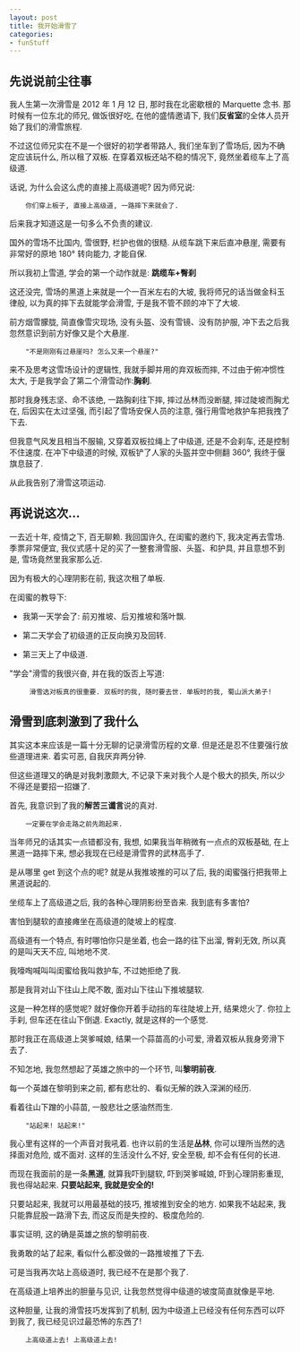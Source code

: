 ```yaml
---
layout: post
title: 我开始滑雪了
categories:
- funStuff
---
```


## 先说说前尘往事

我人生第一次滑雪是 2012 年 1 月 12 日, 那时我在北密歇根的 Marquette 念书. 那时候有一位东北的师兄, 做饭很好吃, 在他的盛情邀请下, 我们**反省室**的全体人员开始了我们的滑雪旅程.  

不过这位师兄实在不是一个很好的初学者带路人, 我们坐车到了雪场后, 因为不确定应该玩什么, 所以租了双板. 在穿着双板还站不稳的情况下, 竟然坐着缆车上了高级道.  

话说, 为什么会这么虎的直接上高级道呢? 因为师兄说:  

        你们穿上板子, 直接上高级道, 一路摔下来就会了.  

后来我才知道这是一句多么不负责的建议.  

国外的雪场不比国内, 雪很野, 栏护也做的很糙. 从缆车跳下来后直冲悬崖, 需要有非常好的原地 180° 转向能力, 才能自保.  

所以我初上雪道, 学会的第一个动作就是: **跳缆车+臀刹**  

这还没完, 雪场的黑道上来就是一个一百米左右的大坡, 我将师兄的话当做金科玉律般, 以为真的摔下去就能学会滑雪, 于是我不管不顾的冲下了大坡.   

前方烟雪朦胧, 简直像雪灾现场, 没有头盔、没有雪镜、没有防护服, 冲下去之后我忽然意识到前方好像又是个大悬崖.  

        "不是刚刚有过悬崖吗? 怎么又来一个悬崖?" 

来不及思考这雪场设计的逻辑性, 我就手脚并用的弃双板而摔, 不过由于俯冲惯性太大, 于是我学会了第二个滑雪动作:**胸刹**.  

那时我身残志坚、命不该绝, 一路胸刹往下摔, 摔过丛林而没断腿, 摔过陡坡而胸尤在, 后因实在太过坚强, 而引起了雪场安保人员的注意, 强行用雪地救护车把我拽了下去.  

但我意气风发且相当不服输, 又穿着双板拉绳上了中级道, 还是不会刹车, 还是控制不住速度. 在冲下中级道的时候, 双板铲了人家的头盔并空中侧翻 360°, 我终于偃旗息鼓了.  

从此我告别了滑雪这项运动.


## 再说说这次... 
 
一去近十年, 疫情之下, 百无聊赖. 我回国许久, 在闺蜜的邀约下, 我决定再去雪场. 季票非常便宜, 我仪式感十足的买了一整套滑雪服、头盔、和护具, 并且意想不到是, 雪场竟然里我家那么近.   

因为有极大的心理阴影在前, 我这次租了单板.   

在闺蜜的教导下:  

- 我第一天学会了: 前刃推坡、后刃推坡和落叶飘.  

- 第二天学会了初级道的正反向换刃及回转.  

- 第三天上了中级道.  

"学会"滑雪的我很兴奋, 并在我的饭否上写道:  
   
         滑雪选对板真的很重要. 双板时的我, 随时要去世. 单板时的我, 蜀山派大弟子!  


## 滑雪到底刺激到了我什么

其实这本来应该是一篇十分无聊的记录滑雪历程的文章. 但是还是忍不住要强行放些道理进来. 着实可恶, 自我厌弃两分钟.  

但这些道理又的确是对我刺激颇大, 不记录下来对我个人是个极大的损失, 所以少不得还是要招一招嫌了.  

首先, 我意识到了我的**解苦三谶言**说的真对.

        一定要在学会走路之前先跑起来.  

当年师兄的话其实一点错都没有, 我想, 如果我当年稍微有一点点的双板基础, 在上黑道一路摔下来, 想必我现在已经是滑雪界的武林高手了.  

是从哪里 get 到这个点的呢? 就是从我推坡推的可以了后, 我的闺蜜强行把我带上黑道说起的.  

坐缆车上了高级道之后, 我的各种心理阴影纷至沓来. 我到底有多害怕?  

害怕到腿软的直接瘫坐在高级道的陡坡上的程度.  

高级道有一个特点, 有时哪怕你只是坐着, 也会一路的往下出溜, 臀刹无效, 所以真的是叫天天不应, 叫地地不灵.  

我嚎啕喊叫叫闺蜜给我叫救护车, 不过她拒绝了我. 

那是我背对山下往山上爬不敢, 面对山下往山下推坡腿软.  

这是一种怎样的感觉呢? 就好像你开着手动挡的车往陡坡上开, 结果熄火了. 你拉上手刹, 但车还在往山下倒退. Exactly, 就是这样的一个感觉.  

那时我正在高级道上哭爹喊娘, 结果一个蒜苗高的小可爱, 滑着双板从我身旁滑下去了.  

不知怎地, 我忽然想起了英雄之旅中的一个环节, 叫**黎明前夜**.  

每一个英雄在黎明到来之前, 都有悲壮的、看似无解的跌入深渊的经历.  

看着往山下蹭的小蒜苗, 一股悲壮之感油然而生.   

        "站起来! 站起来!"  

我心里有这样的一个声音对我吼着. 也许以前的生活是**丛林**, 你可以理所当然的选择面对危险, 或不面对. 这样的生活没什么不好, 安全至极, 却不会有任何的长进.  

而现在我面前的是一条**黑道**, 就算我吓到腿软, 吓到哭爹喊娘, 吓到心理阴影重现, 我也得站起来. **只要站起来, 我就是安全的!**    

只要站起来, 我就可以用最基础的技巧, 推坡推到安全的地方. 如果我不站起来, 我只能靠屁股一路滑下去, 而这反而是失控的、极度危险的.  

事实证明, 这的确是英雄之旅的黎明前夜.  

我勇敢的站了起来, 看似什么都没做的一路推坡推了下去.  

可是当我再次站上高级道时, 我已经不在是那个我了. 

在高级道上培养出的胆量与见识, 让我忽然觉得中级道的坡度简直就像是平地.  

这种胆量, 让我的滑雪技巧发挥到了机制, 因为中级道上已经没有任何东西可以吓到我了, 我已经见识过最恐怖的东西了!  

        上高级道上去! 上高级道上去!   






 
  

  


